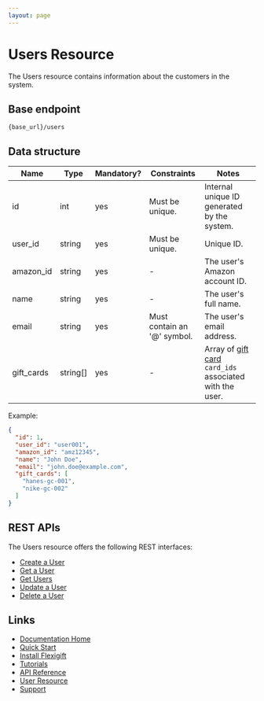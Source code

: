 ```yaml
---
layout: page
---
```


# Users Resource

The Users resource contains information about the customers in the system.

## Base endpoint

```shell
{base_url}/users
```

## Data structure

| Name           | Type          | Mandatory? | Constraints     | Notes |
| -------------  | ------------- | ---        | ---             | ---   |
| id             | int           | yes        | Must be unique. | Internal unique ID generated by the system. |
| user_id        | string        | yes        | Must be unique. | Unique ID.                      |
| amazon_id      | string        | yes        | -               | The user's Amazon account ID.   |
| name           | string        | yes        | -               | The user's full name.           |
| email          | string        | yes        | Must contain an '@' symbol. | The user's email address. |
| gift_cards     | string[]      | yes        | -               | Array of [gift card](../gift-cards/index.md) `card_ids` associated with the user. |

Example:

```json
{
  "id": 1,
  "user_id": "user001",
  "amazon_id": "amz12345",
  "name": "John Doe",
  "email": "john.doe@example.com",
  "gift_cards": [
    "hanes-gc-001",
    "nike-gc-002"
  ]
}
```

## REST APIs

The Users resource offers the following REST interfaces:

* [Create a User](create-a-user.md)
* [Get a User](get-a-user.md)
* [Get Users](get-users.md)
* [Update a User](update-a-user.md)
* [Delete a User](delete-a-user.md)

## Links

* [Documentation Home](../../index.md)
* [Quick Start](../../quickstart.md)
* [Install Flexigift](../../setup.md)
* [Tutorials](../../tutorials/index.md)
* [API Reference](../../api/index.md)
* [User Resource](index.md)
* [Support](mailto:support@example.com)